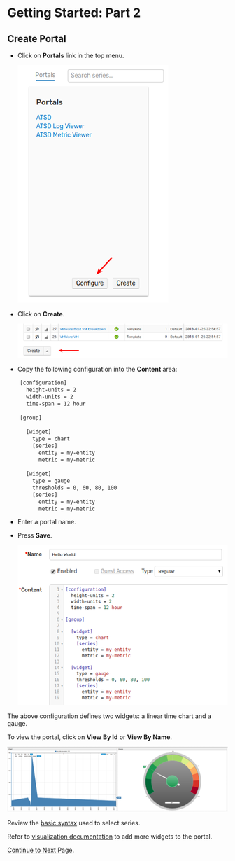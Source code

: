 # Getting Started: Part 2

## Create Portal

* Click on **Portals** link in the top menu.

  ![](./resources/getting-started-2_1.png)

* Click on **Create**.

  ![](./resources/getting-started-2_2.png)

* Copy the following configuration into the **Content** area:

```ls
    [configuration]
      height-units = 2
      width-units = 2
      time-span = 12 hour

    [group]

      [widget]
        type = chart
        [series]
          entity = my-entity
          metric = my-metric

      [widget]
        type = gauge
        thresholds = 0, 60, 80, 100
        [series]
          entity = my-entity
          metric = my-metric
```

* Enter a portal name.
* Press **Save**.

    ![](./resources/getting-started-2_3.png)

The above configuration defines two widgets: a linear time chart and a gauge.

To view the portal, click on **View By Id** or **View By Name**.

![](./resources/getting-started-2_4.png)

Review the [basic syntax](../portals/selecting-series.md) used to select series.

Refer to [visualization documentation](https://axibase.com/products/axibase-time-series-database/visualization/) to add more widgets to the portal.

[Continue to Next Page](getting-started-3.md).
